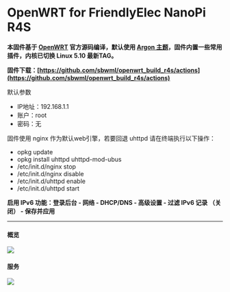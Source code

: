 # OpenWRT for FriendlyElec NanoPi R4S

**本固件基于 [OpenWRT](https://github.com/openwrt/openwrt) 官方源码编译，默认使用 [Argon 主题](https://github.com/jerrykuku/luci-theme-argon)，固件内置一些常用插件，内核已切换 Linux 5.10 最新TAG。**

**固件下载：[https://github.com/sbwml/openwrt_build_r4s/actions](https://github.com/sbwml/openwrt_build_r4s/actions)**

默认参数
- IP地址：192.168.1.1
- 账户：root
- 密码：无

固件使用 nginx 作为默认web引擎，若要回退 uhttpd 请在终端执行以下操作：
- opkg update
- opkg install uhttpd uhttpd-mod-ubus
- /etc/init.d/nginx stop
- /etc/init.d/nginx disable
- /etc/init.d/uhttpd enable
- /etc/init.d/uhttpd start

**启用 IPv6 功能：登录后台 - 网络 - DHCP/DNS - 高级设置 - 过滤 IPv6 记录 （关闭） - 保存并应用**

------


#### 概览
![](https://cdn.cooluc.com/openwrt/home.png)

#### 服务
![](https://cdn.cooluc.com/openwrt/menu2.png)
